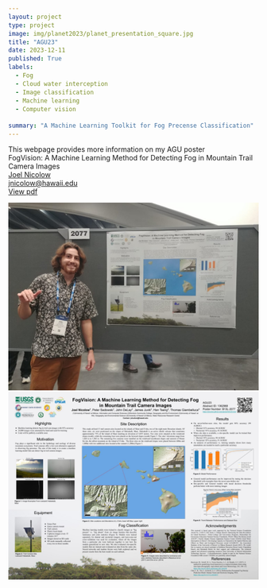 ```yaml
---
layout: project
type: project
image: img/planet2023/planet_presentation_square.jpg
title: "AGU23"
date: 2023-12-11
published: True
labels:
  - Fog
  - Cloud water interception
  - Image classification
  - Machine learning
  - Computer vision

summary: "A Machine Learning Toolkit for Fog Precense Classification"
---
```

This webpage provides more information on my AGU poster  
FogVision: A Machine Learning Method for Detecting Fog in Mountain Trail Camera Images  
[Joel Nicolow](https://jnicolow.github.io/)  
[jnicolow@hawaii.edu](jnicolow@hawaii.edu)  
[View pdf](https://github.com/jnicolow/jnicolow.github.io/blob/main/img/agu23/AGU2023poster_nicolow_joel.pdf)

<img class="img-fluid" src="../img/agu23/agu23_poster.jpg">
<img class="img-fluid" src="../img/agu23/AGU2023poster.jpg">



